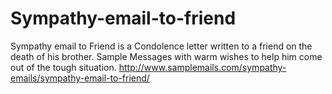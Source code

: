 Sympathy-email-to-friend
========================

Sympathy email to Friend is a Condolence letter written to a friend on the death of his brother. Sample Messages with warm wishes to help him come out of the tough situation. http://www.samplemails.com/sympathy-emails/sympathy-email-to-friend/
